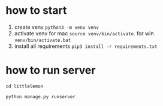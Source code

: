 # how to start

1. create venv
`python3 -m venv venv`
2. activate venv for mac `source venv/bin/activate`. for win `venv/bin/activate.bat`
3. install all requirements `pip3 install -r requirements.txt`

# how to run server
`cd littlelemon`

`python manage.py runserver`